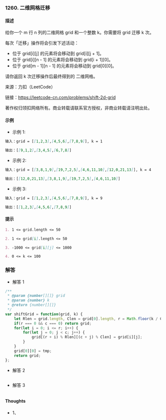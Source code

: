 ### 1260. 二维网格迁移

#### 描述

给你一个 m 行 n 列的二维网格 grid 和一个整数 k。你需要将 grid 迁移 k 次。

每次「迁移」操作将会引发下述活动：

+ 位于 grid[i][j] 的元素将会移动到 grid[i][j + 1]。
+ 位于 grid[i][n - 1] 的元素将会移动到 grid[i + 1][0]。
+ 位于 grid[m - 1][n - 1] 的元素将会移动到 grid[0][0]。

请你返回 k 次迁移操作后最终得到的 二维网格。

来源：力扣（LeetCode）

链接：https://leetcode-cn.com/problems/shift-2d-grid

著作权归领扣网络所有。商业转载请联系官方授权，非商业转载请注明出处。

#### 示例

+ 示例 1:
```md
输入：grid = [[1,2,3],[4,5,6],[7,8,9]], k = 1

输出：[[9,1,2],[3,4,5],[6,7,8]]
```
+ 示例 2:
```md
输入：grid = [[3,8,1,9],[19,7,2,5],[4,6,11,10],[12,0,21,13]], k = 4

输出：[[12,0,21,13],[3,8,1,9],[19,7,2,5],[4,6,11,10]]
```
+ 示例 3:
```md
输入：grid = [[1,2,3],[4,5,6],[7,8,9]], k = 9

输出：[[1,2,3],[4,5,6],[7,8,9]]
```


#### 提示
```md
1. 1 <= grid.length <= 50

2. 1 <= grid[i].length <= 50

3. -1000 <= grid[i][j] <= 1000

4. 0 <= k <= 100
```

### 解答

+ 解答 1
```js
/**
 * @param {number[][]} grid
 * @param {number} k
 * @return {number[][]}
 */
var shiftGrid = function(grid, k) {
    let Rlen = grid.length, Clen = grid[0].length, r = Math.floor(k / Clen) % Rlen, c = k % Clen, tmp = grid[r][c]; // tmp就是grid[0][0]需要移动到的位置
    if(r === 0 && c === 0) return grid;
    for(let i = 0; i <= r; i++) {
        for(let j = 0; j < c; j++) {
            grid[(r + i) % Rlen][(c + j) % Clen] = grid[i][j];
        }
    }
    grid[0][0] = tmp;
    return grid;
};
```

+ 解答 2
```js

```

+ 解答 3
```js

```

#### Thoughts

+ 1、